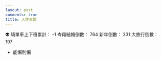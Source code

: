 ```yaml
---
layout: post
comments: true
title: 人性百說
---
```


:alien:
騎單車上下班累計： -1
岑翔結婚倒數： 764
新年倒數： 331
大旅行倒數： 197

- 能懶則懶
